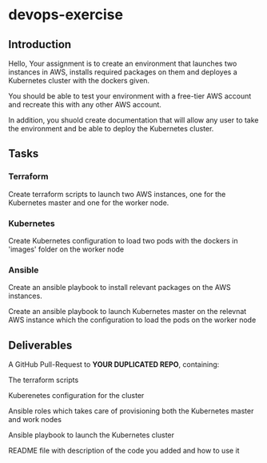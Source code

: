 # devops-exercise

## Introduction

Hello, 
Your assignment is to create an environment that launches two instances in AWS, installs required packages on them and deployes a Kubernetes cluster with the dockers given.

You should be able to test your environment with a free-tier AWS account and recreate this with any other AWS account.

In addition, you shuold create documentation that will allow any user to take the environment and be able to deploy the Kubernetes cluster.

## Tasks

### Terraform
Create terraform scripts to launch two AWS instances, one for the Kubernetes master and one for the worker node.

### Kubernetes
Create Kubernetes configuration to load two pods with the dockers in 'images' folder on the worker node

### Ansible
Create an ansible playbook to install relevant packages on the AWS instances.

Create an ansible playbook to launch Kubernetes master on the relevnat AWS instance which the configuration to load the pods on the worker node

## Deliverables
A GitHub Pull-Request to **YOUR DUPLICATED REPO**, containing:


The terraform scripts

Kuberenetes configuration for the cluster

Ansible roles which takes care of provisioning both the Kubernetes master and work nodes

Ansible playbook to launch the Kubernetes cluster

README file with description of the code you added and how to use it

